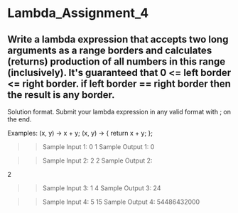 # Lambda_Assignment_4
## Write a lambda expression that accepts two long arguments as a range borders and calculates (returns) production of all numbers in this range (inclusively). It's guaranteed that 0 <= left border <= right border. if left border == right border then the result is any border.

Solution format. Submit your lambda expression in any valid format with ; on the end.

Examples: (x, y) -> x + y; (x, y) -> { return x + y; };

>>Sample Input 1:
0 1
>Sample Output 1:
0

>>Sample Input 2:
2 2
>Sample Output 2:

2
>>Sample Input 3:
1 4
>Sample Output 3:
24

>>Sample Input 4:
5 15
>Sample Output 4:
54486432000
